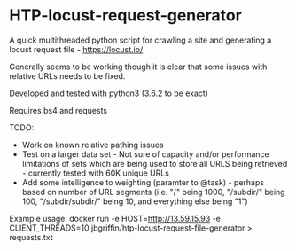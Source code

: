 # HTP-locust-request-generator

A quick multithreaded python script for crawling a site and generating a locust request file - https://locust.io/

Generally seems to be working though it is clear that some issues with relative URLs needs to be fixed.

Developed and tested with python3 (3.6.2 to be exact)

Requires bs4 and requests

TODO:

* Work on known relative pathing issues
* Test on a larger data set - Not sure of capacity and/or performance limitations of sets which are being used to store all URLS being retrieved - currently tested with 60K unique URLs
* Add some intelligence to weighting (paramter to @task) - perhaps based on number of URL segments (i.e. "/" being 1000, "/subdir/" being 100, "/subdir/subdir/" being 10, and everything else being "1")




Example usage:
docker run -e HOST=http://13.59.15.93 -e CLIENT_THREADS=10 jbgriffin/htp-locust-request-file-generator > requests.txt
